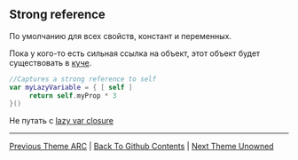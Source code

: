 ## Strong reference

По умолчанию для всех свойств, констант и переменных.

Пока у кого-то есть сильная ссылка на объект, этот объект будет существовать в [куче](../../RandomAccessMemory/Heap.md).

```swift
//Captures a strong reference to self
var myLazyVariable = { [ self ]
     return self.myProp * 3
}()
```

Не путать с [lazy var closure](./LazyClosure.md)

---

[Previous Theme ARC](../ARC.md) | [Back To Github Contents](https://github.com/eldaroid/iOSWiki) |  [Next Theme Unowned](./Unowned.md)
